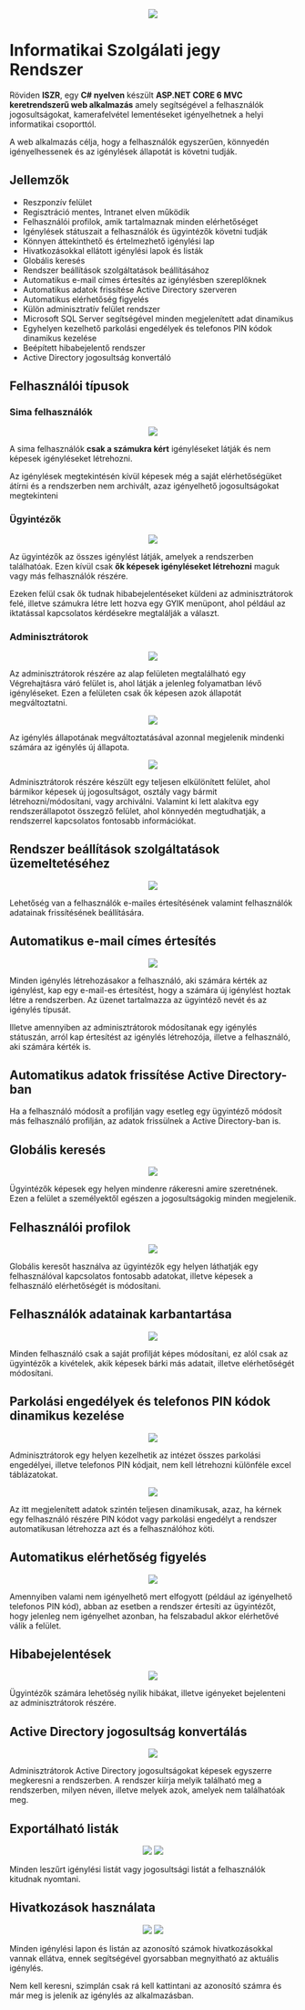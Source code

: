 ﻿<p align="center">
  <img src=".github/ISZR_Long_Trans.png">
</p>

# Informatikai Szolgálati jegy Rendszer

Röviden **ISZR**, egy **C# nyelven** készült **ASP.NET CORE 6 MVC keretrendszerű web alkalmazás** amely segítségével a felhasználók jogosultságokat, kamerafelvétel lementéseket igényelhetnek a helyi informatikai csoporttól.

A web alkalmazás célja, hogy a felhasználók egyszerűen, könnyedén igényelhessenek és az igénylések állapotát is követni tudják.

## Jellemzők

- Reszponzív felület
- Regisztráció mentes, Intranet elven működik
- Felhasználói profilok, amik tartalmaznak minden elérhetőséget
- Igénylések státuszait a felhasználók és ügyintézők követni tudják
- Könnyen áttekinthető és értelmezhető igénylési lap
- Hivatkozásokkal ellátott igénylési lapok és listák
- Globális keresés
- Rendszer beállítások szolgáltatások beállításához
- Automatikus e-mail címes értesítés az igénylésben szereplőknek
- Automatikus adatok frissítése Active Directory szerveren
- Automatikus elérhetőség figyelés
- Külön adminisztratív felület rendszer
- Microsoft SQL Server segítségével minden megjelenített adat dinamikus
- Egyhelyen kezelhető parkolási engedélyek és telefonos PIN kódok dinamikus kezelése
- Beépített hibabejelentő rendszer
- Active Directory jogosultság konvertáló

## Felhasználói típusok

### Sima felhasználók

<p align="center">
	<img src=".github/user.png">
</p>

A sima felhasználók **csak a számukra kért** igényléseket látják és nem képesek igényléseket létrehozni.

Az igénylések megtekintésén kívül képesek még a saját elérhetőségüket átírni és a rendszerben nem archivált, azaz igényelhető jogosultságokat megtekinteni

### Ügyintézők

<p align="center">
	<img src=".github/ugyintezo.png">
</p>

Az ügyintézők az összes igénylést látják, amelyek a rendszerben találhatóak. Ezen kívül csak **ők képesek igényléseket létrehozni** maguk vagy más felhasználók részére.

Ezeken felül csak ők tudnak hibabejelentéseket küldeni az adminisztrátorok felé, illetve számukra létre lett hozva egy GYIK menüpont, ahol például az iktatással kapcsolatos kérdésekre megtalálják a választ.

### Adminisztrátorok

<p align="center">
	<img src=".github/admin2.png">
</p>

Az adminisztrátorok részére az alap felületen megtalálható egy Végrehajtásra váró felület is, ahol látják a jelenleg folyamatban lévő igényléseket. Ezen a felületen csak ők képesen azok állapotát megváltoztatni.

<p align="center">
	<img src=".github/admin3.png">
</p>

Az igénylés állapotának megváltoztatásával azonnal megjelenik mindenki számára az igénylés új állapota.

<p align="center">
	<img src=".github/admin.png">
</p>

Adminisztrátorok részére készült egy teljesen elkülönített felület, ahol bármikor képesek új jogosultságot, osztály vagy bármit létrehozni/módosítani, vagy archiválni.
Valamint ki lett alakítva egy rendszerállapotot összegző felület, ahol könnyedén megtudhatják, a rendszerrel kapcsolatos fontosabb információkat.

## Rendszer beállítások szolgáltatások üzemeltetéséhez

<p align="center">
	<img src=".github/config.png">
</p>

Lehetőség van a felhasználók e-mailes értesítésének valamint felhasználók adatainak frissítésének beállítására.

## Automatikus e-mail címes értesítés

<p align="center">
	<img src=".github/email.png">
</p>

Minden igénylés létrehozásakor a felhasználó, aki számára kérték az igénylést, kap egy e-mail-es értesítést, hogy a számára új igénylést hoztak létre a rendszerben. Az üzenet tartalmazza az ügyintéző nevét és az igénylés típusát.

Illetve amennyiben az adminisztrátorok módosítanak egy igénylés státuszán, arról kap értesítést az igénylés létrehozója, illetve a felhasználó, aki számára kérték is.

## Automatikus adatok frissítése Active Directory-ban

Ha a felhasználó módosít a profilján vagy esetleg egy ügyintéző módosít más felhasználó profilján, az adatok frissülnek a Active Directory-ban is.

## Globális keresés

<p align="center">
	<img src=".github/globalSearch.png">
</p>

Ügyintézők képesek egy helyen mindenre rákeresni amire szeretnének. Ezen a felület a személyektől egészen a jogosultságokig minden megjelenik.

## Felhasználói profilok

<p align="center">
	<img src=".github/userProfile.png">
</p>

Globális keresőt használva az ügyintézők egy helyen láthatják egy felhasználóval kapcsolatos fontosabb adatokat, illetve képesek a felhasználó elérhetőségét is módosítani.

## Felhasználók adatainak karbantartása

<p align="center">
	<img src=".github/userData.png">
</p>

Minden felhasználó csak a saját profilját képes módosítani, ez alól csak az ügyintézők a kivételek, akik képesek bárki más adatait, illetve elérhetőségét módosítani.

## Parkolási engedélyek és telefonos PIN kódok dinamikus kezelése

<p align="center">
	<img src=".github/parkingCars.png">
</p>

Adminisztrátorok egy helyen kezelhetik az intézet összes parkolási engedélyei, illetve telefonos PIN kódjait, nem kell létrehozni különféle excel táblázatokat.

<p align="center">
	<img src=".github/telefonpin.png">
</p>

Az itt megjelenített adatok szintén teljesen dinamikusak, azaz, ha kérnek egy felhasználó részére PIN kódot vagy parkolási engedélyt a rendszer automatikusan létrehozza azt és a felhasználóhoz köti.

## Automatikus elérhetőség figyelés

<p align="center">
	<img src=".github/autoCheck.png">
</p>

Amennyiben valami nem igényelhető mert elfogyott (például az igényelhető telefonos PIN kód), abban az esetben a rendszer értesíti az ügyintézőt, hogy jelenleg nem igényelhet azonban, ha felszabadul akkor elérhetővé válik a felület.

## Hibabejelentések

<p align="center">
	<img src=".github/helpdesk.png">
</p>

Ügyintézők számára lehetőség nyílik hibákat, illetve igényeket bejelenteni az adminisztrátorok részére.

## Active Directory jogosultság konvertálás

<p align="center">
	<img src=".github/permissionConvert.png">
</p>

Adminisztrátorok Active Directory jogosultságokat képesek egyszerre megkeresni a rendszerben. A rendszer kiírja melyik található meg a rendszerben, milyen néven, illetve melyek azok, amelyek nem találhatóak meg.

## Exportálható listák

<p align="center">
	<img src=".github/exportList.png">
	<img src=".github/exportList2.png">
</p>

Minden leszűrt igénylési listát vagy jogosultsági listát a felhasználók kitudnak nyomtani.

## Hivatkozások használata

<p align="center">
	<img src=".github/link2.png">
	<img src=".github/link1.png">
</p>

Minden igénylési lapon és listán az azonosító számok hivatkozásokkal vannak ellátva, ennek segítségével gyorsabban megnyitható az aktuális igénylés.
 
Nem kell keresni, szimplán csak rá kell kattintani az azonosító számra és már meg is jelenik az igénylés az alkalmazásban.
